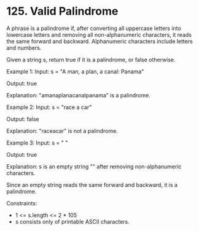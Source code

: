 # 125. Valid Palindrome
A phrase is a palindrome if, after converting all uppercase letters into lowercase letters and removing all non-alphanumeric characters, it reads the same forward and backward.
Alphanumeric characters include letters and numbers.

Given a string s, return true if it is a palindrome, or false otherwise.

Example 1:
  Input: s = "A man, a plan, a canal: Panama"
  
  Output: true
  
  Explanation: "amanaplanacanalpanama" is a palindrome.

Example 2:
  Input: s = "race a car"
  
  Output: false
  
  Explanation: "raceacar" is not a palindrome.

Example 3:
  Input: s = " "
  
  Output: true
  
  Explanation: s is an empty string "" after removing non-alphanumeric characters.
  
  Since an empty string reads the same forward and backward, it is a palindrome.

Constraints:
- 1 <= s.length <= 2 * 105
- s consists only of printable ASCII characters.

